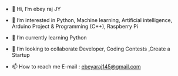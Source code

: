 - 👋 Hi, I’m ebey raj JY
- 👀 I’m interested in Python, Machine learning, Artificial intelligence, Arduino Project & Programming (C++), Raspberry Pi   
- 🌱 I’m currently learning Python
- 💞️ I’m looking to collaborate Developer, Coding Contests ,Create a Startup

- 📫 How to reach me E-mail : ebeyaraj145@gmail.com

<!---
ebeyrajJY/ebeyrajJY is a ✨ special ✨ repository because its `README.md` (this file) appears on your GitHub profile.
You can click the Preview link to take a look at your changes.
--->
